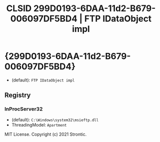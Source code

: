 ﻿---
title: "CLSID 299D0193-6DAA-11d2-B679-006097DF5BD4 | FTP IDataObject impl"
excerpt: What is COM-Object CLSID 299D0193-6DAA-11d2-B679-006097DF5BD4?
---

# {299D0193-6DAA-11d2-B679-006097DF5BD4}

* (default): `FTP IDataObject impl`

## Registry


### InProcServer32

* (default): `C:\Windows\system32\msieftp.dll`
* ThreadingModel: `Apartment`

MIT License. Copyright (c) 2021 Strontic.


